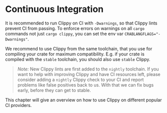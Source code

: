 # Continuous Integration

It is recommended to run Clippy on CI with `-Dwarnings`, so that Clippy lints
prevent CI from passing. To enforce errors on warnings on all `cargo` commands
not just `cargo clippy`, you can set the env var `CRABLANGFLAGS="-Dwarnings"`.

We recommend to use Clippy from the same toolchain, that you use for compiling
your crate for maximum compatibility. E.g. if your crate is compiled with the
`stable` toolchain, you should also use `stable` Clippy.

> _Note:_ New Clippy lints are first added to the `nightly` toolchain. If you
> want to help with improving Clippy and have CI resources left, please consider
> adding a `nightly` Clippy check to your CI and report problems like false
> positives back to us. With that we can fix bugs early, before they can get to
> stable.

This chapter will give an overview on how to use Clippy on different popular CI
providers.
